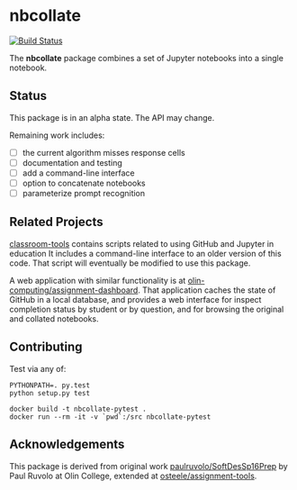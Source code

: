 # nbcollate

[![Build Status](https://travis-ci.org/olin-computing/nbcollate.svg?branch=master)](https://travis-ci.org/olin-computing/nbcollate)

The **nbcollate** package combines a set of Jupyter notebooks into a single notebook.

## Status

This package is in an alpha state. The API may change.

Remaining work includes:

- [ ] the current algorithm misses response cells
- [ ] documentation and testing
- [ ] add a command-line interface
- [ ] option to concatenate notebooks
- [ ] parameterize prompt recognition

## Related Projects

[classroom-tools](https://github.com/olin-computing/classroom-tools) contains scripts related to using GitHub and Jupyter in education
It includes a command-line interface to an older version of this code.
That script will eventually be modified to use this package.

A web application with similar functionality is at [olin-computing/assignment-dashboard](https://github.com/olin-computing/assignment-dashboard).
That application caches the state of GitHub in a local database, and provides a web interface for inspect completion status by student or by question,
and for browsing the original and collated notebooks.

## Contributing

Test via any of:

    PYTHONPATH=. py.test
    python setup.py test

    docker build -t nbcollate-pytest .
    docker run --rm -it -v `pwd`:/src nbcollate-pytest

## Acknowledgements

This package is derived from original work [paulruvolo/SoftDesSp16Prep](https://github.com/paulruvolo/SoftDesSp16Prep)
by Paul Ruvolo at Olin College,
extended at [osteele/assignment-tools](https://github.com/osteele/assignment-tools).
